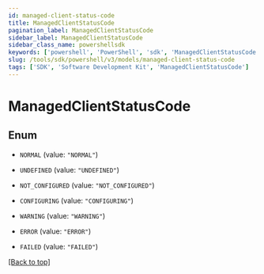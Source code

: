 ```yaml
---
id: managed-client-status-code
title: ManagedClientStatusCode
pagination_label: ManagedClientStatusCode
sidebar_label: ManagedClientStatusCode
sidebar_class_name: powershellsdk
keywords: ['powershell', 'PowerShell', 'sdk', 'ManagedClientStatusCode'] 
slug: /tools/sdk/powershell/v3/models/managed-client-status-code
tags: ['SDK', 'Software Development Kit', 'ManagedClientStatusCode']
---
```



# ManagedClientStatusCode

## Enum


* `NORMAL` (value: `"NORMAL"`)

* `UNDEFINED` (value: `"UNDEFINED"`)

* `NOT_CONFIGURED` (value: `"NOT_CONFIGURED"`)

* `CONFIGURING` (value: `"CONFIGURING"`)

* `WARNING` (value: `"WARNING"`)

* `ERROR` (value: `"ERROR"`)

* `FAILED` (value: `"FAILED"`)


[[Back to top]](#) 

